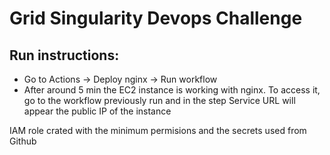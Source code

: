 # Grid Singularity Devops Challenge  

## Run instructions:
  - Go to Actions -> Deploy nginx -> Run workflow
  - After around 5 min the EC2 instance is working with nginx. To access it, go to the workflow previously run and in the step Service URL will appear the public IP of the instance
  
IAM role crated with the minimum permisions and the secrets used from Github
